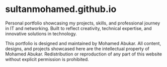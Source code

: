 # sultanmohamed.github.io
Personal portfolio showcasing my projects, skills, and professional journey in IT and networking. Built to reflect creativity, technical expertise, and innovative solutions in technology.

This portfolio is designed and maintained by Mohamed Abukar. All content, designs, and projects showcased here are the intellectual property of Mohamed Abukar. Redistribution or reproduction of any part of this website without explicit permission is prohibited.
